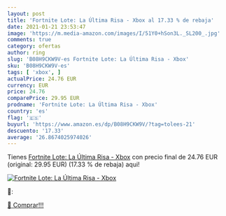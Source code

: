 ```yaml
---
layout: post
title: 'Fortnite Lote: La Última Risa - Xbox al 17.33 % de rebaja'
date: 2021-01-21 23:53:47
image: 'https://m.media-amazon.com/images/I/51Y0+hSon3L._SL200_.jpg'
comments: true
category: ofertas
author: ring
slug: 'B08H9CKW9V-es Fortnite Lote: La Última Risa - Xbox'
sku: 'B08H9CKW9V-es'
tags: [ 'xbox', ]
actualPrice: 24.76 EUR
currency: EUR
price: 24.76
comparePrice: 29.95 EUR
prodname: 'Fortnite Lote: La Última Risa - Xbox'
country: 'es'
flag: '🇪🇸'
buyurl: 'https://www.amazon.es/dp/B08H9CKW9V/?tag=tolees-21'
descuento: '17.33'
average: '26.8674025974026'
---
```


Tienes [Fortnite Lote: La Última Risa - Xbox](https://www.amazon.es/dp/B08H9CKW9V/?tag=tolees-21) con precio final de  24.76 EUR (original: 29.95 EUR) (17.33 %  de rebaja) aqui!

[![Fortnite Lote: La Última Risa - Xbox](https://m.media-amazon.com/images/I/51Y0+hSon3L._SL200_.jpg)](https://www.amazon.es/dp/B08H9CKW9V/?tag=tolees-21)

🔎:


[🛒 Comprar!!!](https://www.amazon.es/dp/B08H9CKW9V/?tag=tolees-21)
